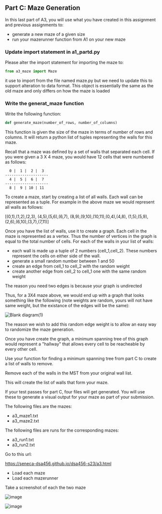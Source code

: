

## Part C: Maze Generation


In this last part of A3, you will use what you have created in this assignment and previous assignments to:

* generate a new maze of a given size
* run your mazerunner function from A1 on your new maze



### Update import statement in a1_partd.py

Please alter the import statement for importing the maze to:
```python
from a3_maze import Maze
```
it use to import from the file named maze.py but we need to update this to support alteration to data format.  This object is essentially the same as the old maze and only differs on how the maze is loaded

### Write the generat_maze function

Write the following function:

```python
def generate_maze(number_of_rows, number_of_columns)
```

This function is given the size of the maze in terms of number of rows and columns.  It will return a python list of tuples representing the walls for this maze.

Recall that a maze was defined by a set of walls that separated each cell.  If you were given a 3 X 4 maze, you would have 12 cells that were numbered as follows:

```
  0 |  1 |  2 |  3 
--------------------  
  4 |  5 |  6 |  7
--------------------
  8 |  9 | 10 | 11
```

To create a maze, start by creating a list of all walls.  Each wall can be represented as a tuple.  For example in the above maze we would represent all walls as follows:

[(0,1),(1,2),(2,3), (4,5),(5,6),(6,7), (8,9),(9,10),(10,11),(0,4),(4,8), (1,5),(5,9),(2,6),(6,10),(3,7),(7,11)]


Once you have the list of walls, use it to create a graph.  Each cell in the maze is represented as a vertex.  Thus the number of vertices in the graph is equal to the total number of cells.  For each of the walls in your list of walls:

* each wall is made up a tuple of 2 numbers (cell_1,cell_2).  These numbers represent the cells on either side of the wall.
* generate a small random number between 1 and 50
* create an edge from cell_1 to cell_2 with the random weight
* create another edge from cell_2 to cell_1 one with the same random weight

The reason you need two edges is because your graph is undirected



Thus, for a 3X4 maze above, we would end up with a graph that looks something like the following (note weights are random, yours will not have same weight, but the existance of the edges will be the same):


![Blank diagram(1)](https://user-images.githubusercontent.com/1699186/229268945-45ccbc4c-63a6-4e9c-ad46-09904a94e5fc.png)

The reason we wish to add this random edge weight is to allow an easy way to randomize the maze generation.


Once you have create the graph, a minimum spanning tree of this graph would represent a "hallway" that allows every cell to be reacheable by every other cell.

Use your function for finding a minimum spanning tree from part C to create a list of walls to remove.

Remove each of the walls in the MST from your original wall list.

This will create the list of walls that form your maze.


If your test passes for part C, four files will get generated.  You will use these to generate a visual output for your maze as part of your submission.

The following files are the mazes:

* a3_maze1.txt
* a3_maze2.txt

The following files are runs for the corresponding mazes:

* a3_run1.txt
* a3_run2.txt


Go to this url:

https://seneca-dsa456.github.io/dsa456-s23/a3.html


* Load each maze
* Load each mazerunner

Take a screenshot of each the two maze

![image](https://github.com/DevAnujV/Py_DSA-Maze_Runner_Project/assets/113152048/4b99c4b7-ba61-4d7a-acd8-552acd370e98)

![image](https://github.com/DevAnujV/Py_DSA-Maze_Runner_Project/assets/113152048/2c8b7c07-750b-40e5-b085-ad803fabd32d)
